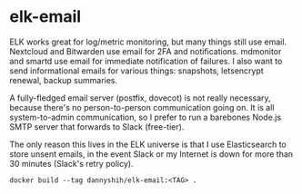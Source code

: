 # elk-email
ELK works great for log/metric monitoring, but many things still use email. Nextcloud and Bitwarden use email for 2FA and notifications. mdmonitor and smartd use email for immediate notification of failures. I also want to send informational emails for various things: snapshots, letsencrypt renewal, backup summaries.

A fully-fledged email server (postfix, dovecot) is not really necessary, because there's no person-to-person communication going on. It is all system-to-admin communication, so I prefer to run a barebones Node.js SMTP server that forwards to Slack (free-tier).

The only reason this lives in the ELK universe is that I use Elasticsearch to store unsent emails, in the event Slack or my Internet is down for more than 30 minutes (Slack's retry policy).

```
docker build --tag dannyshih/elk-email:<TAG> .
```

